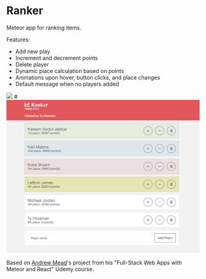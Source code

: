 # Ranker
Meteor app for ranking items. 

Features:
- Add new play
- Increment and decrement points
- Delete player
- Dynamic place calculation based on points
- Animations upon hover, button clicks, and place changes
- Default message when no players added

![](ranker.gif)
#![Alt text](RankerScreenshot.png?raw=true "Main Page")



Based on [Andrew Mead](https://twitter.com/andrew_j_mead)'s project from his "Full-Stack Web Apps with Meteor and React" Udemy course. 
